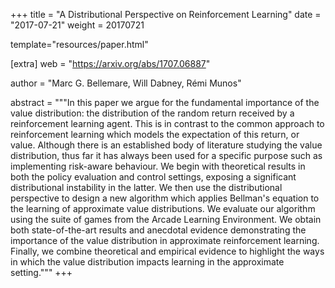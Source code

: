 +++
title = "A Distributional Perspective on Reinforcement Learning"
date = "2017-07-21"
weight = 20170721

template="resources/paper.html"

[extra]
web = "https://arxiv.org/abs/1707.06887"

author = "Marc G. Bellemare, Will Dabney, Rémi Munos"

abstract = """In this paper we argue for the fundamental importance of the value distribution: the distribution of the random return received by a reinforcement learning agent. This is in contrast to the common approach to reinforcement learning which models the expectation of this return, or value. Although there is an established body of literature studying the value distribution, thus far it has always been used for a specific purpose such as implementing risk-aware behaviour. We begin with theoretical results in both the policy evaluation and control settings, exposing a significant distributional instability in the latter. We then use the distributional perspective to design a new algorithm which applies Bellman's equation to the learning of approximate value distributions. We evaluate our algorithm using the suite of games from the Arcade Learning Environment. We obtain both state-of-the-art results and anecdotal evidence demonstrating the importance of the value distribution in approximate reinforcement learning. Finally, we combine theoretical and empirical evidence to highlight the ways in which the value distribution impacts learning in the approximate setting."""
+++
